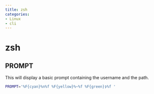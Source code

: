 ```yaml
---
title: zsh
categories:
- Linux
- cli
---
```

# zsh

## PROMPT
This will display a basic prompt containing the username and the path.
```zsh
PROMPT='%F{cyan}%n%f %F{yellow}%~%f %F{green}❯%f '
```

